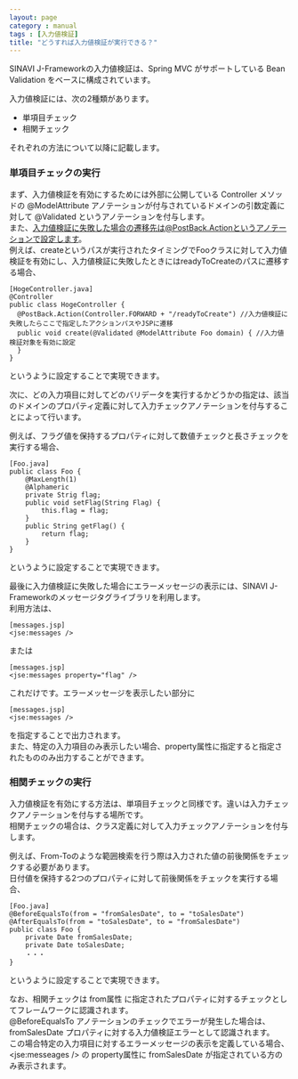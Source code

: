 ```yaml
---
layout: page
category : manual
tags : [入力値検証]
title: "どうすれば入力値検証が実行できる？"
---
```


SINAVI J-Frameworkの入力値検証は、Spring MVC がサポートしている Bean Validation をベースに構成されています。  

入力値検証には、次の2種類があります。  

 - 単項目チェック
 - 相関チェック

それぞれの方法について以降に記載します。  

### 単項目チェックの実行

まず、入力値検証を有効にするためには外部に公開している Controller メソッドの @ModelAttribute アノテーションが付与されているドメインの引数定義に対して @Validated というアノテーションを付与します。  
また、入力値検証に失敗した場合の遷移先は@PostBack.Actionというアノテーションで設定します。  
例えば、createというパスが実行されたタイミングでFooクラスに対して入力値検証を有効にし、入力値検証に失敗したときにはreadyToCreateのパスに遷移する場合、

```
[HogeController.java]
@Controller
public class HogeController {
  @PostBack.Action(Controller.FORWARD + "/readyToCreate") //入力値検証に失敗したらここで指定したアクションパスやJSPに遷移
  public void create(@Validated @ModelAttribute Foo domain) { //入力値検証対象を有効に設定
  }
}
```

というように設定することで実現できます。  

次に、どの入力項目に対してどのバリデータを実行するかどうかの指定は、該当のドメインのプロパティ定義に対して入力チェックアノテーションを付与することによって行います。  

例えば、フラグ値を保持するプロパティに対して数値チェックと長さチェックを実行する場合、

```
[Foo.java]
public class Foo {
    @MaxLength(1)
    @Alphameric
    private Strig flag;
    public void setFlag(String Flag) {
        this.flag = flag;
    }
    public String getFlag() {
        return flag;
    }
}
```

というように設定することで実現できます。  

最後に入力値検証に失敗した場合にエラーメッセージの表示には、SINAVI J-Frameworkのメッセージタグライブラリを利用します。  
利用方法は、

```
[messages.jsp]
<jse:messages />
```

または

```
[messages.jsp]
<jse:messages property="flag" />
```

これだけです。エラーメッセージを表示したい部分に

```
[messages.jsp]
<jse:messages />
```

を指定することで出力されます。  
また、特定の入力項目のみ表示したい場合、property属性に指定すると指定されたもののみ出力することができます。  


### 相関チェックの実行

入力値検証を有効にする方法は、単項目チェックと同様です。違いは入力チェックアノテーションを付与する場所です。  
相関チェックの場合は、クラス定義に対して入力チェックアノテーションを付与します。  

例えば、From-Toのような範囲検索を行う際は入力された値の前後関係をチェックする必要があります。  
日付値を保持する2つのプロパティに対して前後関係をチェックを実行する場合、

```
[Foo.java]
@BeforeEqualsTo(from = "fromSalesDate", to = "toSalesDate")
@AfterEqualsTo(from = "toSalesDate", to = "fromSalesDate")
public class Foo {
    private Date fromSalesDate;
    private Date toSalesDate;
    ・・・
}
```

というように設定することで実現できます。  

なお、相関チェックは from属性 に指定されたプロパティに対するチェックとしてフレームワークに認識されます。  
@BeforeEqualsTo アノテーションのチェックでエラーが発生した場合は、fromSalesDate プロパティに対する入力値検証エラーとして認識されます。  
この場合特定の入力項目に対するエラーメッセージの表示を定義している場合、&lt;jse:messeages /&gt; の property属性に fromSalesDate が指定されている方のみ表示されます。  
